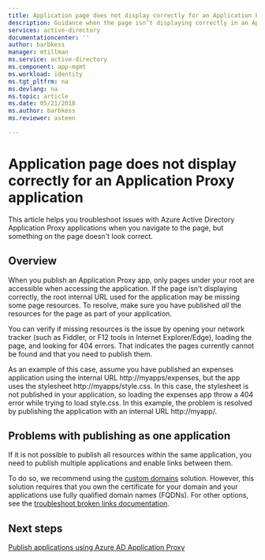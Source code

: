 ```yaml
---
title: Application page does not display correctly for an Application Proxy application | Microsoft Docs
description: Guidance when the page isn’t displaying correctly in an Application Proxy Application you have integrated with Azure AD
services: active-directory
documentationcenter: ''
author: barbkess
manager: mtillman
ms.service: active-directory
ms.component: app-mgmt
ms.workload: identity
ms.tgt_pltfrm: na
ms.devlang: na
ms.topic: article
ms.date: 05/21/2018
ms.author: barbkess
ms.reviewer: asteen

---
```


# Application page does not display correctly for an Application Proxy application

This article helps you troubleshoot issues with Azure Active Directory Application Proxy applications when you navigate to the page, but something on the page doesn't look correct.

## Overview
When you publish an Application Proxy app, only pages under your root are accessible when accessing the application. If the page isn’t displaying correctly, the root internal URL used for the application may be missing some page resources. To resolve, make sure you have published *all* the resources for the page as part of your application.

You can verify if missing resources is the issue by opening your network tracker (such as Fiddler, or F12 tools in Internet Explorer/Edge), loading the page, and looking for 404 errors. That indicates the pages currently cannot be found and that you need to publish them.

As an example of this case, assume you have published an expenses application using the internal URL http://myapps/expenses, but the app uses the stylesheet http://myapps/style.css. In this case, the stylesheet is not published in your application, so loading the expenses app throw a 404 error while trying to load style.css. In this example, the problem is resolved by publishing the application with an internal URL http://myapp/.

## Problems with publishing as one application

If it is not possible to publish all resources within the same application, you need to publish multiple applications and enable links between them.

To do so, we recommend using the [custom domains](manage-apps/application-proxy-configure-custom-domain.md) solution. However, this solution requires that you own the certificate for your domain and your applications use fully qualified domain names (FQDNs). For other options, see the [troubleshoot broken links documentation](application-proxy-page-links-broken-problem.md).

## Next steps
[Publish applications using Azure AD Application Proxy](manage-apps/application-proxy-publish-azure-portal.md)
